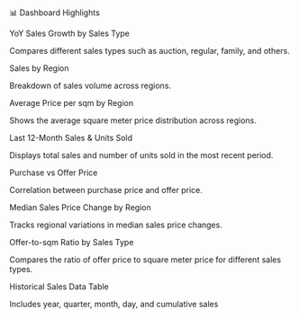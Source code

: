 📊 Dashboard Highlights

YoY Sales Growth by Sales Type

Compares different sales types such as auction, regular, family, and others.

Sales by Region

Breakdown of sales volume across regions.

Average Price per sqm by Region

Shows the average square meter price distribution across regions.

Last 12-Month Sales & Units Sold

Displays total sales and number of units sold in the most recent period.

Purchase vs Offer Price

Correlation between purchase price and offer price.

Median Sales Price Change by Region

Tracks regional variations in median sales price changes.

Offer-to-sqm Ratio by Sales Type

Compares the ratio of offer price to square meter price for different sales types.

Historical Sales Data Table

Includes year, quarter, month, day, and cumulative sales
